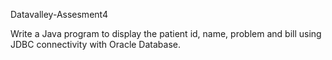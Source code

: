 Datavalley-Assesment4



Write a Java program to display the patient id, name, problem and bill using JDBC connectivity with Oracle Database.
